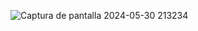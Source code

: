 ![Captura de pantalla 2024-05-30 213234](https://github.com/Pedrmig/Analisis-DB-Pedidos-SQL---Python/assets/102622659/2d023da0-19eb-4b40-8ec2-bcd33215f69d)

